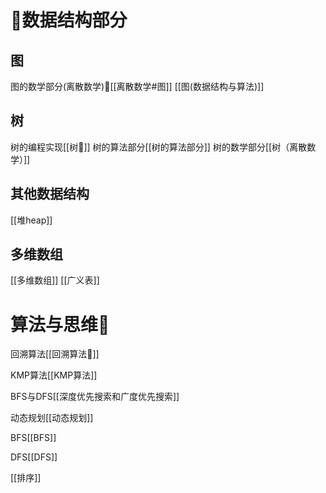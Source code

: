 
# 🤨数据结构部分

## 图
图的数学部分(离散数学)🐳[[离散数学#图]]
[[图(数据结构与算法)]]

## 树
树的编程实现[[树🎄]]
树的算法部分[[树的算法部分]]
树的数学部分[[树（离散数学）]]

## 其他数据结构
[[堆heap]]

## 多维数组
[[多维数组]]
[[广义表]]


# 算法与思维🤔
回溯算法[[回溯算法🐸]]

KMP算法[[KMP算法]]

BFS与DFS[[深度优先搜索和广度优先搜索]]

动态规划[[动态规划]]

BFS[[BFS]]

DFS[[DFS]]

[[排序]]